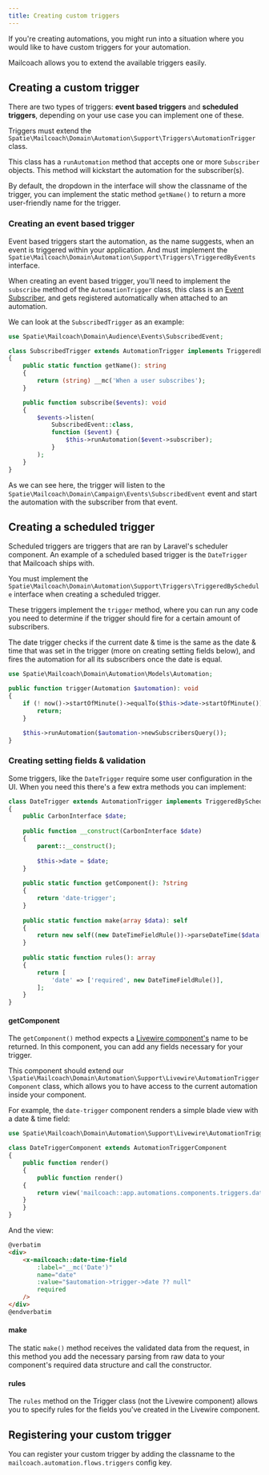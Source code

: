 ```yaml
---
title: Creating custom triggers
---
```


If you're creating automations, you might run into a situation where you would like to have custom triggers for your automation.

Mailcoach allows you to extend the available triggers easily.

## Creating a custom trigger

There are two types of triggers: **event based triggers** and **scheduled triggers**, depending on your use case you can implement one of these.

Triggers must extend the `Spatie\Mailcoach\Domain\Automation\Support\Triggers\AutomationTrigger` class.

This class has a `runAutomation` method that accepts one or more `Subscriber` objects. This method will kickstart the automation for the subscriber(s).

By default, the dropdown in the interface will show the classname of the trigger, you can implement the static method `getName()` to return a more user-friendly name for the trigger.

### Creating an event based trigger

Event based triggers start the automation, as the name suggests, when an event is triggered within your application. And must implement the `Spatie\Mailcoach\Domain\Automation\Support\Triggers\TriggeredByEvents` interface.

When creating an event based trigger, you'll need to implement the `subscribe` method of the `AutomationTrigger` class, this class is an [Event Subscriber](https://laravel.com/docs/master/events#event-subscribers), and gets registered automatically when attached to an automation.

We can look at the `SubscribedTrigger` as an example:

```php
use Spatie\Mailcoach\Domain\Audience\Events\SubscribedEvent;

class SubscribedTrigger extends AutomationTrigger implements TriggeredByEvents
{
    public static function getName(): string
    {
        return (string) __mc('When a user subscribes');
    }

    public function subscribe($events): void
    {
        $events->listen(
            SubscribedEvent::class,
            function ($event) {
                $this->runAutomation($event->subscriber);
            }
        );
    }
}
```

As we can see here, the trigger will listen to the `Spatie\Mailcoach\Domain\Campaign\Events\SubscribedEvent` event and start the automation with the subscriber from that event.

## Creating a scheduled trigger

Scheduled triggers are triggers that are ran by Laravel's scheduler component. An example of a scheduled based trigger is the `DateTrigger` that Mailcoach ships with.

You must implement the `Spatie\Mailcoach\Domain\Automation\Support\Triggers\TriggeredBySchedule` interface when creating a scheduled trigger.

These triggers implement the `trigger` method, where you can run any code you need to determine if the trigger should fire for a certain amount of subscribers.

The date trigger checks if the current date & time is the same as the date & time that was set in the trigger (more on creating setting fields below), and fires the automation for all its subscribers once the date is equal.

```php
use Spatie\Mailcoach\Domain\Automation\Models\Automation;

public function trigger(Automation $automation): void
{
    if (! now()->startOfMinute()->equalTo($this->date->startOfMinute())) {
        return;
    }

    $this->runAutomation($automation->newSubscribersQuery());
}
```

### Creating setting fields & validation

Some triggers, like the `DateTrigger` require some user configuration in the UI. When you need this there's a few extra methods you can implement:

```php
class DateTrigger extends AutomationTrigger implements TriggeredBySchedule
{
    public CarbonInterface $date;
    
    public function __construct(CarbonInterface $date)
    {
        parent::__construct();
    
        $this->date = $date;
    }
        
    public static function getComponent(): ?string
    {
        return 'date-trigger';
    }
    
    public static function make(array $data): self
    {
        return new self((new DateTimeFieldRule())->parseDateTime($data['date']));
    }
    
    public static function rules(): array
    {
        return [
            'date' => ['required', new DateTimeFieldRule()],
        ];
    }
}
```

#### getComponent

The `getComponent()` method expects a [Livewire component's](https://laravel-livewire.com/docs/2.x/making-components) name to be returned. In this component, you can add any fields necessary for your trigger. 

This component should extend our `\Spatie\Mailcoach\Domain\Automation\Support\Livewire\AutomationTriggerComponent` class, which allows you to have access to the current automation inside your component.

For example, the `date-trigger` component renders a simple blade view with a date & time field:

```php
use Spatie\Mailcoach\Domain\Automation\Support\Livewire\AutomationTriggerComponent;

class DateTriggerComponent extends AutomationTriggerComponent
{
    public function render()
    {
        public function render()
    {
        return view('mailcoach::app.automations.components.triggers.dateTrigger');
    }
    }
}
```

And the view:

```html
@verbatim
<div>
    <x-mailcoach::date-time-field
        :label="__mc('Date')"
        name="date"
        :value="$automation->trigger->date ?? null"
        required
    />
</div>
@endverbatim
```

#### make

The static `make()` method receives the validated data from the request, in this method you add the necessary parsing from raw data to your component's required data structure and call the constructor.

#### rules

The `rules` method on the Trigger class (not the Livewire component) allows you to specify rules for the fields you've created in the Livewire component.

## Registering your custom trigger

You can register your custom trigger by adding the classname to the `mailcoach.automation.flows.triggers` config key.
